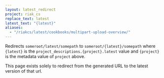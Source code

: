 ```yaml
---
layout: latest_redirect
project: riak_cs
replace_text: latest
latest_text: "{latest}"
aliases:
  - "/riakcs/latest/cookbooks/multipart-upload-overview/"
---
```


Redirects `someroot/latest/somepath` to `someroot/{latest}/somepath` 
where `{latest}` is the `project_descriptions.{project}.latest` value
and `{project}` is the metadata value of `project` above.

This page exists solely to redirect from the generated URL to the latest version of
that url.



